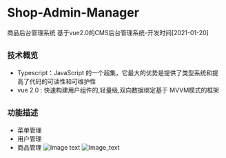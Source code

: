 # Shop-Admin-Manager
 商品后台管理系统
 基于vue2.0的CMS后台管理系统-开发时间[2021-01-20]

## `技术概览`
* Typescript：JavaScript 的一个超集，它最大的优势是提供了类型系统和提高了代码的可读性和可维护性
* vue 2.0 : 快速构建用户组件的,轻量级,双向数据绑定基于 MVVM模式的框架  
## `功能描述`
* 菜单管理
* 用户管理
* 商品管理
![Image text](http://www.tuchuangs.com/view.php/c2f7ffe1594752f33a05a66a950d094f.jpg)
![Image_text](http://www.tuchuangs.com/view.php/caa2896640d99cf71b2d52f5c7e72942.jpg)

